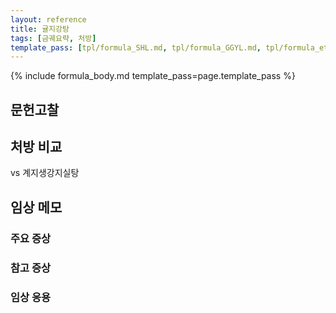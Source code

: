 ```yaml
---
layout: reference
title: 귤지강탕
tags: [금궤요략, 처방]
template_pass: [tpl/formula_SHL.md, tpl/formula_GGYL.md, tpl/formula_etc.md]
---
```


{% include formula_body.md template_pass=page.template_pass %}

## 문헌고찰



## 처방 비교

vs 계지생강지실탕

## 임상 메모



### 주요 증상



### 참고 증상



### 임상 응용
